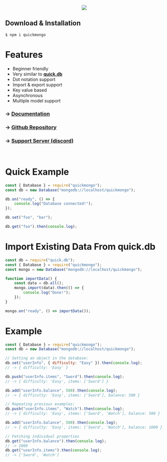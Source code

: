 <p align="center">
  <img src="https://cdn.discordapp.com/attachments/793689592414994466/832094486845849610/logo.7959db12_50.png" />
</p>

## Download & Installation

```shell
$ npm i quickmongo
```

# Features
- Beginner friendly
- Very similar to **[quick.db](https://npmjs.com/package/quick.db)**
- Dot notation support
- Import & export support
- Key value based
- Asynchronous
- Multiple model support
<h3>-> <a href="https://quickmongo.js.org">Documentation</a></h3>
<h3>-> <a href="https://github.com/DevSnowflake/quickmongo">Github Repository</a></h3>
<h3>-> <a href="https://discord.gg/uqB8kxh">Support Server (discord)</a></h3>
<br>

# Quick Example

```js
const { Database } = require("quickmongo");
const db = new Database("mongodb://localhost/quickmongo");

db.on("ready", () => {
    console.log("Database connected!");
});

db.set("foo", "bar");

db.get("foo").then(console.log);
```

# Import Existing Data From quick.db

```js
const db = require("quick.db");
const { Database } = require("quickmongo");
const mongo = new Database("mongodb://localhost/quickmongo");

function importData() {
    const data = db.all();
    mongo.import(data).then(() => {
        console.log("Done!");
    });    
}

mongo.on("ready", () => importData());
```

# Example

```js
const { Database } = require("quickmongo");
const db = new Database("mongodb://localhost/quickmongo");

// Setting an object in the database:
db.set("userInfo", { difficulty: "Easy" }).then(console.log);
// -> { difficulty: 'Easy' }

db.push("userInfo.items", "Sword").then(console.log);
// -> { difficulty: 'Easy', items: ['Sword'] }

db.add("userInfo.balance", 500).then(console.log);
// -> { difficulty: 'Easy', items: ['Sword'], balance: 500 }

// Repeating previous examples:
db.push("userInfo.items", "Watch").then(console.log);
// -> { difficulty: 'Easy', items: ['Sword', 'Watch'], balance: 500 }

db.add("userInfo.balance", 500).then(console.log);
// -> { difficulty: 'Easy', items: ['Sword', 'Watch'], balance: 1000 }

// Fetching individual properties
db.get("userInfo.balance").then(console.log);
// -> 1000
db.get("userInfo.items").then(console.log);
// -> ['Sword', 'Watch']
```
